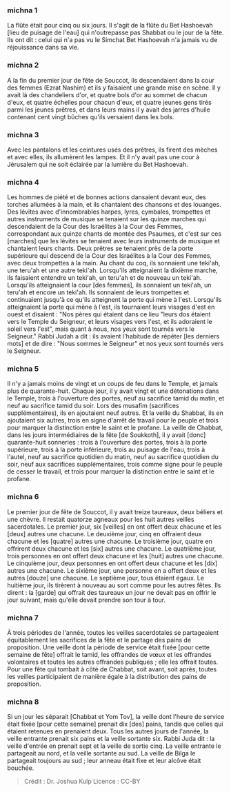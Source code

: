 
### michna 1
La flûte était pour cinq ou six jours. Il s'agit de la flûte du Bet Hashoevah [lieu de puisage de l'eau] qui n'outrepasse pas Shabbat ou le jour de la fête. Ils ont dit : celui qui n'a pas vu le Simchat Bet Hashoevah n'a jamais vu de réjouissance dans sa vie.

### michna 2
A la fin du premier jour de fête de Souccot, ils descendaient dans la cour des femmes (Ezrat Nashim) et ils y faisaient une grande mise en scène. Il y avait là des chandeliers d'or, et quatre bols d'or au sommet de chacun d'eux, et quatre échelles pour chacun d'eux, et quatre jeunes gens tirés parmi les jeunes prêtres, et dans leurs mains il y avait des jarres d'huile contenant cent vingt bûches qu'ils versaient dans les bols.

### michna 3
Avec les pantalons et les ceintures usés des prêtres, ils firent des mèches et avec elles, ils allumèrent les lampes. Et il n'y avait pas une cour à Jérusalem qui ne soit éclairée par la lumière du Bet Hashoevah.

### michna 4
Les hommes de piété et de bonnes actions dansaient devant eux, des torches allumées à la main, et ils chantaient des chansons et des louanges. Des lévites avec d'innombrables harpes, lyres, cymbales, trompettes et autres instruments de musique se tenaient sur les quinze marches qui descendaient de la Cour des Israélites à la Cour des Femmes, correspondant aux quinze chants de montée des Psaumes, et c'est sur ces [marches] que les lévites se tenaient avec leurs instruments de musique et chantaient leurs chants. Deux prêtres se tenaient près de la porte supérieure qui descend de la Cour des Israélites à la Cour des Femmes, avec deux trompettes à la main. Au chant du coq, ils sonnaient une teki'ah, une teru'ah et une autre teki'ah. Lorsqu'ils atteignaient la dixième marche, ils faisaient entendre un teki'ah, un teru'ah et de nouveau un teki'ah. Lorsqu'ils atteignaient la cour [des femmes], ils sonnaient un teki'ah, un teru'ah et encore un teki'ah. Ils sonnaient de leurs trompettes et continuaient jusqu'à ce qu'ils atteignent la porte qui mène à l'est. Lorsqu'ils atteignaient la porte qui mène à l'est, ils tournaient leurs visages d'est en ouest et disaient : "Nos pères qui étaient dans ce lieu "leurs dos étaient vers le Temple du Seigneur, et leurs visages vers l'est, et ils adoraient le soleil vers l'est", mais quant à nous, nos yeux sont tournés vers le Seigneur." Rabbi Judah a dit : ils avaient l'habitude de répéter [les derniers mots] et de dire : "Nous sommes le Seigneur" et nos yeux sont tournés vers le Seigneur.

### michna 5
Il n'y a jamais moins de vingt et un coups de feu dans le Temple, et jamais plus de quarante-huit. Chaque jour, il y avait vingt et une détonations dans le Temple, trois à l'ouverture des portes, neuf au sacrifice tamid du matin, et neuf au sacrifice tamid du soir. Lors des musafim (sacrifices supplémentaires), ils en ajoutaient neuf autres. Et la veille du Shabbat, ils en ajoutaient six autres, trois en signe d'arrêt de travail pour le peuple et trois pour marquer la distinction entre le saint et le profane. La veille de Chabbat, dans les jours intermédiaires de la fête [de Soukkoth], il y avait [donc] quarante-huit sonneries : trois à l'ouverture des portes, trois à la porte supérieure, trois à la porte inférieure, trois au puisage de l'eau, trois à l'autel, neuf au sacrifice quotidien du matin, neuf au sacrifice quotidien du soir, neuf aux sacrifices supplémentaires, trois comme signe pour le peuple de cesser le travail, et trois pour marquer la distinction entre le saint et le profane.

### michna 6
Le premier jour de fête de Souccot, il y avait treize taureaux, deux béliers et une chèvre. Il restait quatorze agneaux pour les huit autres veilles sacerdotales. Le premier jour, six [veilles] en ont offert deux chacune et les [deux] autres une chacune. Le deuxième jour, cinq en offraient deux chacune et les [quatre] autres une chacune. Le troisième jour, quatre en offrirent deux chacune et les [six] autres une chacune. Le quatrième jour, trois personnes en ont offert deux chacune et les [huit] autres une chacune. Le cinquième jour, deux personnes en ont offert deux chacune et les [dix] autres une chacune. Le sixième jour, une personne en a offert deux et les autres [douze] une chacune. Le septième jour, tous étaient égaux. Le huitième jour, ils tirèrent à nouveau au sort comme pour les autres fêtes. Ils dirent : la [garde] qui offrait des taureaux un jour ne devait pas en offrir le jour suivant, mais qu'elle devait prendre son tour à tour.

### michna 7
À trois périodes de l'année, toutes les veilles sacerdotales se partageaient équitablement les sacrifices de la fête et le partage des pains de proposition. Une veille dont la période de service était fixée [pour cette semaine de fête] offrait le tamid, les offrandes de vœux et les offrandes volontaires et toutes les autres offrandes publiques ; elle les offrait toutes. Pour une fête qui tombait à côté de Chabbat, soit avant, soit après, toutes les veilles participaient de manière égale à la distribution des pains de proposition.

### michna 8
Si un jour les séparait [Chabbat et Yom Tov], la veille dont l'heure de service était fixée [pour cette semaine] prenait dix [des] pains, tandis que celles qui étaient retenues en prenaient deux. Tous les autres jours de l'année, la veille entrante prenait six pains et la veille sortante six. Rabbi Juda dit : la veille d'entrée en prenait sept et la veille de sortie cinq. La veille entrante le partageait au nord, et la veille sortante au sud. La veille de Bilga le partageait toujours au sud ; leur anneau était fixe et leur alcôve était bouchée.

>Crédit : Dr. Joshua Kulp
>Licence : CC-BY